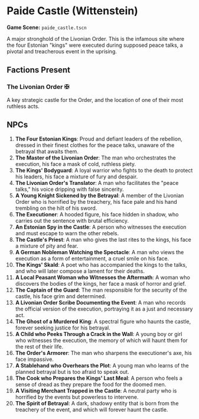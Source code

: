 # Paide Castle (Wittenstein)

**Game Scene:** `paide_castle.tscn`

A major stronghold of the Livonian Order. This is the infamous site where the four Estonian "kings" were executed during supposed peace talks, a pivotal and treacherous event in the uprising.

## Factions Present

### The Livonian Order ✠ 
A key strategic castle for the Order, and the location of one of their most ruthless acts.

## NPCs

1.  **The Four Estonian Kings**: Proud and defiant leaders of the rebellion, dressed in their finest clothes for the peace talks, unaware of the betrayal that awaits them.
2.  **The Master of the Livonian Order**: The man who orchestrates the execution, his face a mask of cold, ruthless piety.
3.  **The Kings' Bodyguard**: A loyal warrior who fights to the death to protect his leaders, his face a mixture of fury and despair.
4.  **The Livonian Order's Translator**: A man who facilitates the "peace talks," his voice dripping with false sincerity.
5.  **A Young Knight Sickened by the Betrayal**: A member of the Livonian Order who is horrified by the treachery, his face pale and his hand trembling on the hilt of his sword.
6.  **The Executioner**: A hooded figure, his face hidden in shadow, who carries out the sentence with brutal efficiency.
7.  **An Estonian Spy in the Castle**: A person who witnesses the execution and must escape to warn the other rebels.
8.  **The Castle's Priest**: A man who gives the last rites to the kings, his face a mixture of pity and fear.
9.  **A German Nobleman Watching the Spectacle**: A man who views the execution as a form of entertainment, a cruel smile on his face.
10. **The Kings' Skald**: A poet who has accompanied the kings to the talks, and who will later compose a lament for their deaths.
11. **A Local Peasant Woman who Witnesses the Aftermath**: A woman who discovers the bodies of the kings, her face a mask of horror and grief.
12. **The Captain of the Guard**: The man responsible for the security of the castle, his face grim and determined.
13. **A Livonian Order Scribe Documenting the Event**: A man who records the official version of the execution, portraying it as a just and necessary act.
14. **The Ghost of a Murdered King**: A spectral figure who haunts the castle, forever seeking justice for his betrayal.
15. **A Child who Peeks Through a Crack in the Wall**: A young boy or girl who witnesses the execution, the memory of which will haunt them for the rest of their life.
16. **The Order's Armorer**: The man who sharpens the executioner's axe, his face impassive.
17. **A Stablehand who Overhears the Plot**: A young man who learns of the planned betrayal but is too afraid to speak out.
18. **The Cook who Prepares the Kings' Last Meal**: A person who feels a sense of dread as they prepare the food for the doomed men.
19. **A Visiting Merchant Trapped in the Castle**: A neutral party who is horrified by the events but powerless to intervene.
20. **The Spirit of Betrayal**: A dark, shadowy entity that is born from the treachery of the event, and which will forever haunt the castle.
